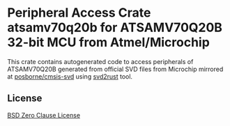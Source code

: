 # Peripheral Access Crate atsamv70q20b for ATSAMV70Q20B 32-bit MCU from Atmel/Microchip

This crate contains autogenerated code to access peripherals of ATSAMV70Q20B generated from official SVD files from Microchip mirrored at [posborne/cmsis-svd](https://github.com/posborne/cmsis-svd) using [svd2rust](https://github.com/rust-embedded/svd2rust/) tool.

## License

[BSD Zero Clause License](https://choosealicense.com/licenses/0bsd/)
